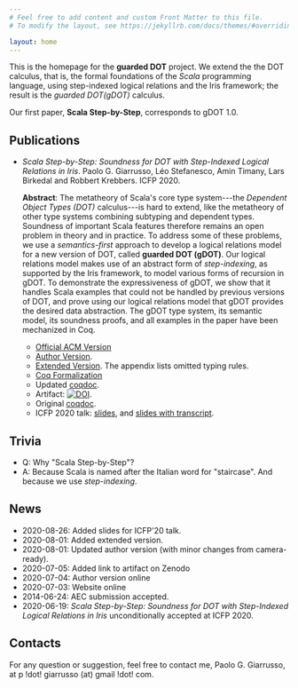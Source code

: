 ```yaml
---
# Feel free to add content and custom Front Matter to this file.
# To modify the layout, see https://jekyllrb.com/docs/themes/#overriding-theme-defaults

layout: home
---
```


This is the homepage for the **guarded DOT** project. We extend the
the DOT calculus, that is, the formal foundations of the _Scala_ programming language,
using step-indexed logical relations and the Iris framework; the result is
the *guarded DOT(gDOT)* calculus.

Our first paper, **Scala Step-by-Step**, corresponds to gDOT 1.0.

## Publications
  - _Scala Step-by-Step: Soundness for DOT with Step-Indexed Logical Relations in Iris_.
    Paolo G. Giarrusso, Léo Stefanesco, Amin Timany, Lars Birkedal and Robbert
    Krebbers. ICFP 2020.

    **Abstract**: The metatheory of Scala's core type system---the *Dependent Object Types
    (DOT)* calculus---is hard to extend, like the metatheory of other type systems
    combining subtyping and dependent types. Soundness of important Scala features
    therefore remains an open problem in theory and in practice. To address some
    of these problems, we use a _semantics-first_ approach to develop a logical
    relations model for a new version of DOT, called **guarded DOT (gDOT)**. Our
    logical relations model makes use of an abstract form of *step-indexing*, as
    supported by the Iris framework, to model various forms of recursion in gDOT.
    To demonstrate the expressiveness of gDOT, we show that it handles Scala
    examples that could not be handled by previous versions of DOT, and prove
    using our logical relations model that gDOT provides the desired data
    abstraction. The gDOT type system, its semantic model, its soundness proofs,
    and all examples in the paper have been mechanized in Coq.

    - [Official ACM Version](https://dl.acm.org/doi/10.1145/3408996)
    - [Author Version](gdot-icfp20-1.02.pdf).
    - [Extended Version](gdot-icfp20-w-appendix-1.03.pdf).
      The appendix lists omitted typing rules.
    - [Coq Formalization](https://github.com/Blaisorblade/dot-iris)
    - Updated [coqdoc](coqdoc/).
    - Artifact: [![DOI](https://zenodo.org/badge/DOI/10.5281/zenodo.3926703.svg)](https://doi.org/10.5281/zenodo.3926703).
    - Original [coqdoc](coqdoc-1.0/).
    - ICFP 2020 talk: [slides](beamer-gdot-icfp20.pdf), and [slides with transcript](beamer-gdot-icfp20-w-transcript.pdf).


## Trivia

- Q: Why "Scala Step-by-Step"?
- A: Because Scala is named after the Italian word for "staircase". And because
  we use _step-indexing_.

## News

- 2020-08-26: Added slides for ICFP'20 talk.
- 2020-08-01: Added extended version.
- 2020-08-01: Updated author version (with minor changes from camera-ready).
- 2020-07-05: Added link to artifact on Zenodo
- 2020-07-04: Author version online
- 2020-07-03: Website online
- 2014-06-24: AEC submission accepted.
- 2020-06-19: _Scala Step-by-Step: Soundness for DOT with Step-Indexed Logical
  Relations in Iris_ unconditionally accepted at ICFP 2020.

## Contacts
For any question or suggestion, feel free to contact me, Paolo G. Giarrusso, at
p !dot! giarrusso (at) gmail !dot! com.
